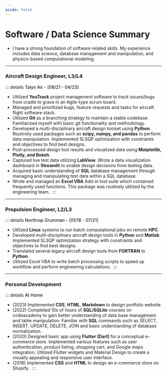 ```yaml
---
aside: false
---
```


# Software / Data Science Summary
* I have a strong foundation of software related skills. My experience includes data science, database management and manipulation, and physics-based computational modeling.  
- - - -
### Aircraft Design Engineer, L3/L4
::: details <span style="color:black"> Talyn Air - [08/21 - 04/23] </span>
- Utilized **YouTrack** project management software to track issues/bugs from cradle to grave in an Agile-type scrum board.
- Managed and prioritized bugs, feature requests and tasks for aircraft flight software stack.
- Utilized **Git** as a branching strategy to maintain a stable codebase. Familiarized myself with basic git functionality and methodology. 
- Developed a multi-disciplinary aircraft design toolset using **Python**. Routinely used packages such as **scipy, numpy, and pandas** to perform data manipulation. Implemented SLSQP optimization with constraints and objectives to find best designs. 
- Post-processed design tool results and visualized data using **Matplotlib, Plotly, and Bokeh**. 
- Captured live test data utilizing **LabView**. Wrote a data visualization dashboard in **Streamlit** to enable design decisions from testing data. 
- Acquired basic understanding of **SQL** database management through managing and manipulating test data within a SQL database.
- Wrote and managed an **Excel VBA** Add-in tool suite which contained frequently used functions. This package was routinely utilized by the engineering team. 
:::
- - - -
### Propulsion Engineer, L2/L3
::: details <span style="color:black">Northrop Grumman - [01/18 - 07/21]</span>
- Utilized **Linux** systems to run batch computational jobs on remote **HPC**.
- Developed multi-disciplinary aircraft design tools in **Python** and **Matlab**. Implemented SLSQP optimization strategy with constraints and objectives to find best designs. 
- Translated several legacy aircraft design tools from **FORTRAN** to **Python**. 
- Utilized Excel VBA to write batch processing scripts to speed up workflow and perform engineering calculations. 
:::
- - - -
### Personal Development
::: details <span style="color:black">At Home</span>
- (2023) Implemented **CSS**, **HTML**, **Markdown** to design portfolio website.
- (2022) Completed 10s of hours of **SQL/SQLite** courses on codeacademy to gain better understanding of data base management and table manipulation. Familiar with **SQL** commands such as SELECT, INSERT, UPDATE, DELETE, JOIN and basic understanding of database normalization.
- (2020) Designed basic app using **Flutter (Dart)** for a conceptual e-commerce store. Implemented various features such as user authentication, product listing, shopping cart, and Google maps integration. Utilized Flutter widgets and Material Design to create a visually appealing and responsive user interface.
- (2018) Implemented **CSS** and **HTML** to design an e-commerce store on Shopify. 
:::